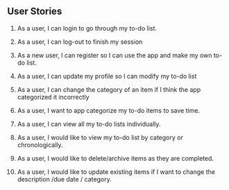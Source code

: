 
## User Stories
1. As a user, I can login to go through my to-do list.

2. As a user, I can log-out to finish my session

3. As a new user, I can register so I can use the app and make my own to-do list.

4. As a user, I can update my profile so I can modify my to-do list

5. As a user, I can change the category of an item if I think the app categorized it incorrectly

6. As a user, I want to app categorize my to-do items to save time.

7. As a user, I can view all my to-do lists individually.

8. As a user, I would like to view my to-do list by category or chronologically. 

9. As a user, I would like to delete/archive items as they are completed.

10. As a user, I would like to update existing items if I want to change the description /due date / category. 
